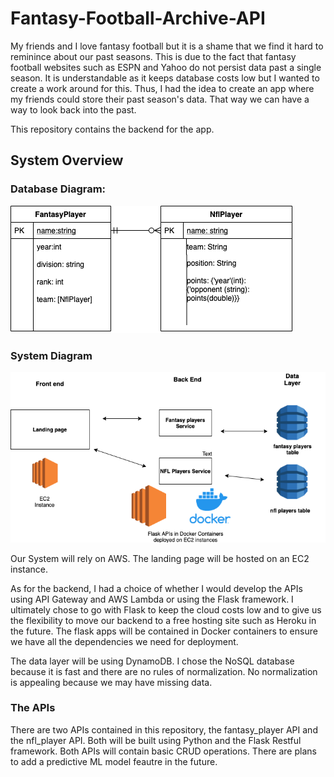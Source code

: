 # Fantasy-Football-Archive-API
My friends and I love fantasy football but it is a shame that we find it hard to reminince about our past seasons. This is due to the fact that fantasy football websites such as ESPN and Yahoo do not persist data past a single season. It is understandable as it keeps database costs low but I wanted to create a work around for this. Thus, I had the idea to create an app where my friends could store their past season's data. That way we can have a way to look back into the past. 

This repository contains the backend for the app.

## System Overview

### Database Diagram:
<img src = "Database Schema.png">

### System Diagram 
<img src = "FantasyFootballSystemDiagram.png">

Our System will rely on AWS. The landing page will be hosted on an EC2 instance.

As for the backend, I had a choice of whether I would develop the APIs using API Gateway and AWS Lambda or using the Flask framework. I ultimately chose to go with Flask to keep the cloud costs low and to give us the flexibility to move our backend to a free hosting site such as Heroku in the future. The flask apps will be contained in Docker containers to ensure we have all the dependencies we need for deployment.

The data layer will be using DynamoDB. I chose the NoSQL database because it is fast and there are no rules of normalization. No normalization is appealing because we may have missing data. 

### The APIs

There are two APIs contained in this repository, the fantasy_player API and the nfl_player API. Both will be built using Python and the Flask Restful framework. Both APIs will contain basic CRUD operations. There are plans to add a predictive ML model feautre in the future. 
